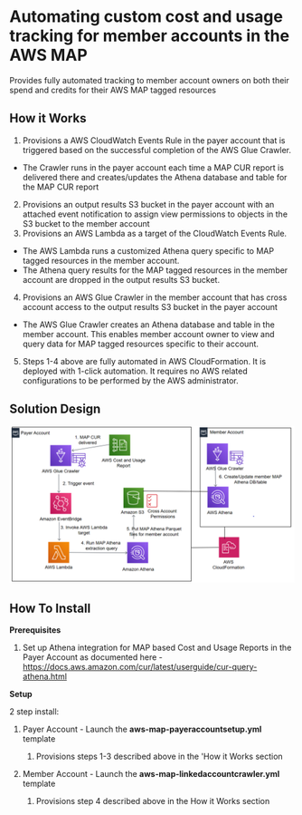 <p align="center">
</p>

# Automating custom cost and usage tracking for member accounts in the AWS MAP 

Provides fully automated tracking to member account owners on both their spend and credits for their AWS MAP tagged resources


## How it Works

1. Provisions a AWS CloudWatch Events Rule in the payer account that is triggered based on the successful completion of the AWS Glue Crawler.
* The Crawler runs in the payer account each time a MAP CUR report is delivered there and creates/updates the Athena database and table for the MAP CUR report
2. Provisions an output results S3 bucket in the payer account with an attached event notification to assign view permissions to objects in the S3 bucket to the member account
3. Provisions an AWS Lambda as a target of the CloudWatch Events Rule. 
* The AWS Lambda runs a customized Athena query specific to MAP tagged resources in the member account.
* The Athena query results for the MAP tagged resources in the member account are dropped in the output results S3 bucket.
4. Provisions an AWS Glue Crawler in the member account that has cross account access to the output results S3 bucket in the payer account
* The AWS Glue Crawler creates an Athena database and table in the member account. This enables member account owner to view and query data for MAP tagged resources specific to their account. 
5.	Steps 1-4 above are fully automated in AWS CloudFormation. It is deployed with 1-click automation. It requires no AWS related configurations to be performed by the AWS administrator.


## Solution Design

![](images/arch-diagram.png)

## How To Install

**Prerequisites**

1.	Set up Athena integration for MAP based Cost and Usage Reports in the Payer Account as documented here - https://docs.aws.amazon.com/cur/latest/userguide/cur-query-athena.html


**Setup** 

2 step install:

1.	Payer Account - Launch the **aws-map-payeraccountsetup.yml** template
	1.	Provisions steps 1-3 described above in the 'How it Works section

2.	Member Account - Launch the **aws-map-linkedaccountcrawler.yml** template
	1. Provisions step 4 described above in the How it Works section




